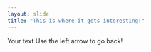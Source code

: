 ```yaml
---
layout: slide
title: "This is where it gets interesting!"
---
```

Your text
Use the left arrow to go back!
